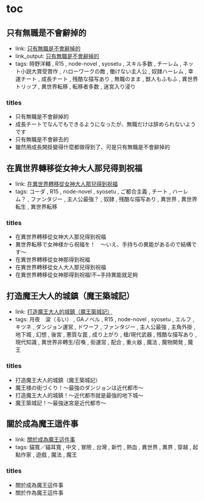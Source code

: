 # toc

## 只有無職是不會辭掉的

- link: [只有無職是不會辭掉的](%E5%8F%AA%E6%9C%89%E7%84%A1%E8%81%B7%E6%98%AF%E4%B8%8D%E6%9C%83%E8%BE%AD%E6%8E%89%E7%9A%84/)
- link_output: [只有無職是不會辭掉的](../mirronight_out/%E5%8F%AA%E6%9C%89%E7%84%A1%E8%81%B7%E6%98%AF%E4%B8%8D%E6%9C%83%E8%BE%AD%E6%8E%89%E7%9A%84/)
- tags: 時野洋輔 , R15 , node-novel , syosetu , スキル多数 , チーレム , ネット小説大賞受賞作 , ハローワークの敵 , 働けない主人公 , 奴隷ハーレム , 幸運チート , 成長チート , 残酷な描写あり , 無職のまま , 獣人もふもふ , 異世界トリップ , 異世界転移 , 転移者多数 , 迷宮入り浸り

### titles

- 只有無職是不會辭掉的
- 成長チートでなんでもできるようになったが、無職だけは辞められないようです
- 只有無職是不會辭去的
- 雖然用成長開掛變得什麼都做得到了、可是只有無職是不會辭掉的

## 在異世界轉移從女神大人那兒得到祝福

- link: [在異世界轉移從女神大人那兒得到祝福](%E5%9C%A8%E7%95%B0%E4%B8%96%E7%95%8C%E8%BD%89%E7%A7%BB%E5%BE%9E%E5%A5%B3%E7%A5%9E%E5%A4%A7%E4%BA%BA%E9%82%A3%E5%85%92%E5%BE%97%E5%88%B0%E7%A5%9D%E7%A6%8F/)
- tags: コーダ , R15 , node-novel , syosetu , ご都合主義 , チート , ハーレム？ , ファンタジー , 主人公最強？ , 奴隷 , 残酷な描写あり , 異世界 , 異世界転生 , 異世界転移

### titles

- 在異世界轉移從女神大人那兒得到祝福
- 異世界転移で女神様から祝福を！　～いえ、手持ちの異能があるので結構です～
- 在異世界轉移從女神那得到祝福
- 在異世界轉移從女人大人那兒得到祝福
- 在異世界轉移從女神那得到祝福!不~手持異能就足夠

## 打造魔王大人的城鎮（魔王築城記）

- link: [打造魔王大人的城鎮（魔王築城記）](%E6%89%93%E9%80%A0%E9%AD%94%E7%8E%8B%E5%A4%A7%E4%BA%BA%E7%9A%84%E5%9F%8E%E9%8E%AE%EF%BC%88%E9%AD%94%E7%8E%8B%E7%AF%89%E5%9F%8E%E8%A8%98%EF%BC%89/)
- tags: 月夜　涙（るい） , GAノベル , R15 , node-novel , syosetu , エルフ , キツネ , ダンジョン運営 , ドワーフ , ファンタジー , 主人公最強 , 主角外掛 , 地下城 , 幻想 , 後宮 , 悪質な罠 , 成り上がり , 槍/現代武器 , 残酷な描写あり , 現代知識 , 異世界非轉生/召喚 , 街運営 , 配合 , 重火器 , 魔法 , 魔物開発 , 魔王

### titles

- 打造魔王大人的城鎮（魔王築城記）
- 魔王様の街づくり！～最強のダンジョンは近代都市～
- 打造魔王大人的城鎮！～近代都市就是最強的地下城～
- 魔王築城記！～最強迷宮是近代都市～

## 關於成為魔王這件事

- link: [關於成為魔王這件事](%E9%97%9C%E6%96%BC%E6%88%90%E7%82%BA%E9%AD%94%E7%8E%8B%E9%80%99%E4%BB%B6%E4%BA%8B/)
- tags: 貓寬／貓耳寬 , 中文 , 冒險 , 台灣 , 新竹 , 熱血 , 異世界 , 異界 , 穿越 , 起點作家 , 遊戲 , 魔法 , 魔王

### titles

- 關於成為魔王這件事
- 關於作為魔王這件事
